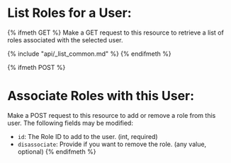 # List Roles for a User:

{% ifmeth GET %}
Make a GET request to this resource to retrieve a list of roles associated with the selected user.

{% include "api/_list_common.md" %}
{% endifmeth %}

{% ifmeth POST %}
# Associate Roles with this User:

Make a POST request to this resource to add or remove a role from this user. The following fields may be modified:

   * `id`: The Role ID to add to the user. (int, required)
   * `disassociate`: Provide if you want to remove the role. (any value, optional)
{% endifmeth %}

